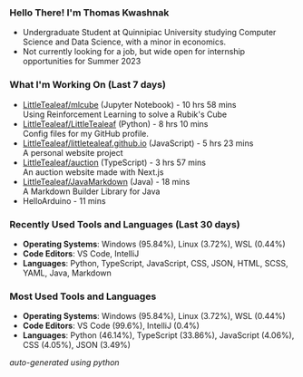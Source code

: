 
### Hello There! I'm Thomas Kwashnak

- Undergraduate Student at Quinnipiac University studying Computer Science and Data Science, with a minor in economics.
- Not currently looking for a job, but wide open for internship opportunities for Summer 2023

### What I'm Working On (Last 7 days)
<ul><li><a href="https://github.com/LittleTealeaf/mlcube">LittleTealeaf/mlcube</a> (Jupyter Notebook) - 10 hrs 58 mins<br>Using Reinforcement Learning to solve a Rubik's Cube</li><li><a href="https://github.com/LittleTealeaf/LittleTealeaf">LittleTealeaf/LittleTealeaf</a> (Python) - 8 hrs 10 mins<br>Config files for my GitHub profile.</li><li><a href="https://github.com/LittleTealeaf/littletealeaf.github.io">LittleTealeaf/littletealeaf.github.io</a> (JavaScript) - 5 hrs 23 mins<br>A personal website project</li><li><a href="https://github.com/LittleTealeaf/auction">LittleTealeaf/auction</a> (TypeScript) - 3 hrs 57 mins<br>An auction website made with Next.js</li><li><a href="https://github.com/LittleTealeaf/JavaMarkdown">LittleTealeaf/JavaMarkdown</a> (Java) - 18 mins<br>A Markdown Builder Library for Java</li><li>HelloArduino - 11 mins</li></ul>

### Recently Used Tools and Languages (Last 30 days)
- **Operating Systems**: Windows (95.84%), Linux (3.72%), WSL (0.44%)
- **Code Editors**: VS Code, IntelliJ
- **Languages**: Python, TypeScript, JavaScript, CSS, JSON, HTML, SCSS, YAML, Java, Markdown

### Most Used Tools and Languages
- **Operating Systems**: Windows (95.84%), Linux (3.72%), WSL (0.44%)
- **Code Editors**: VS Code (99.6%), IntelliJ (0.4%)
- **Languages**: Python (46.14%), TypeScript (33.86%), JavaScript (4.06%), CSS (4.05%), JSON (3.49%)

*auto-generated using python*
